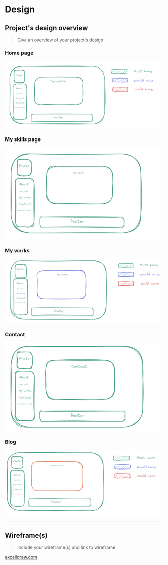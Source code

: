 # Design

## Project's design overview

> Give an overview of your project's design

<!-- give an overview of your project's design -->
<!-- describe the reasoning behind your group's design and wireframe -->
<!-- include other centralized decisions like fonts, palates, ... -->

### Home page

![Home page](../public/img/portfolio-home.png)

### My skills page

![My skills](../public/img/potrtfoloi-skills.png)

### My works

![My works](../public/img/portfolio-works.png)

### Contact

![Contact](../public/img/portfolio-contact.png)

### Blog

![Blog](../public/img/portfolio-blog.png)

---

## Wireframe(s)

> Include your wireframe(s) and link to wireframe

<!-- provide a link to your wireframe documenting on Figma, or wherever it is -->

[excalidraw.com](https://excalidraw.com/#json=E5q-PykGnJpHtVXpKE-EH,NFtg98lxtsn29Qj9wlRUSg)

